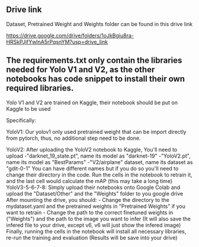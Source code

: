 ## Drive link

Dataset, Pretrained Weight and Weights folder can be found in this drive link

https://drive.google.com/drive/folders/1oJkBgiu8ra-HRSkPJjfYwInA5rPqsnYM?usp=drive_link

## The requirements.txt only contain the libraries needed for Yolo V1 and V2, as the other notebooks has code snippet to install their own required libraries.
Yolo V1 and V2 are trained on Kaggle, their notebook should be put on Kaggle to be used

Specifically:

YoloV1:
    Our yolov1 only used pretrained weight that can be import directly from pytorch, thus, no additional step need to be done.

YoloV2:
    After uploading the YoloV2 notebook to Kaggle, You'll need to upload 
    -"darknet_19_state.pt", name its model as "darknet-19"
    -"YoloV2.pt", name its model as "BestParams"
    -"V2/airplane" dataset, name its dataset as "gdit-0-1"
    You can have different names but if you do so you'll need to change their directory in the code.
    Run the cells in the notebook to retrain it, and the last cell would calculate the mAP (this may take a long time)
YoloV3-5-6-7-8:
    Simply upload their notebooks onto Google Colab and upload the "Dataset/Other" and the "Weights" folder to you google drive
    After mounting the drive, you should:
        - Change the directory to the mydataset.yaml and the pretrained weights in "Pretrained Weights" if you want to retrain
        - Change the path to the correct finetuned weights in ("Weights") and the path to the image you want to infer (It will also save the infered file to your drive, except v6, v6 will just show the infered image)
    Finally, running the cells in the notebook will install all necessary libraries, re-run the training and evaluation (Results will be save into your drive)
